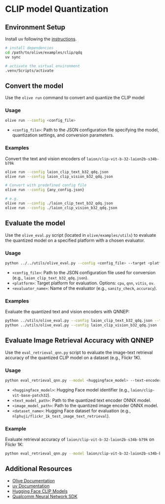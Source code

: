 # CLIP model Quantization

## Environment Setup

Install uv following the [instructions](https://docs.astral.sh/uv/#installation).

```bash
# install dependencies
cd /path/to/olive/examples/clip/qdq
uv sync

# activate the virtual environment
.venv/Scripts/activate
```

## Convert the model

Use the `olive run` command to convert and quantize the CLIP model

### Usage

```bash
olive run --config <config_file>
```

- `<config_file>`: Path to the JSON configuration file specifying the model, quantization settings, and conversion parameters.

### Examples

Convert the text and vision encoders of `laion/clip-vit-b-32-laion2b-s34b-b79k`

```bash
olive run --config laion_clip_text_b32_qdq.json
olive run --config laion_clip_vision_b32_qdq.json
```

```bash
# Convert with predefined config file
olive run --config {any_config.json}

# e.g.
olive run --config ./laion_clip_text_b32_qdq.json
olive run --config ./laion_clip_vision_b32_qdq.json
```

## Evaluate the model

Use the `olive_eval.py` script (located in `olive/examples/utils`) to evaluate the quantized model on a specified platform with a chosen evaluator.

### Usage

```bash
python ../../utils/olive_eval.py --config <config_file> --target <platform> --evaluator <evaluator_name>
```

- `<config_file>`: Path to the JSON configuration file used for conversion (e.g., `laion_clip_text_b32_qdq.json`).
- `<platform>`: Target platform for evaluation. Options: `cpu`, `qnn`, `vitis`, `ov`.
- `<evaluator_name>`: Name of the evaluator (e.g., `sanity_check`, `accuracy`).

### Examples

Evaluate the quantized text and vision encoders with QNNEP:

```bash
python ../utils/olive_eval.py --config laion_clip_text_b32_qdq.json --target qnn --evaluator sanity_check
python ../utils/olive_eval.py --config laion_clip_vision_b32_qdq.json --target qnn --evaluator sanity_check
```

## Evaluate Image Retrieval Accuracy with QNNEP

Use the `eval_retrieval_qnn.py` script to evaluate the image-text retrieval accuracy of the quantized CLIP model on a dataset (e.g., Flickr 1K).

### Usage

```bash
python eval_retrieval_qnn.py --model <huggingface_model> --text-encoder <text_model_path> --image-encoder <image_model_path> --dataset <dataset_name>
```

- `<huggingface_model>`: Hugging Face model identifier (e.g., `laion/clip-vit-base-patch32`).
- `<text_model_path>`: Path to the quantized text encoder ONNX model.
- `<image_model_path>`: Path to the quantized image encoder ONNX model.
- `<dataset_name>`: Hugging Face dataset for evaluation (e.g., `nlphuji/flickr_1k_test_image_text_retrieval`).

### Example

Evaluate retrieval accuracy of `laion/clip-vit-b-32-laion2b-s34b-b79k` on Flickr 1K:

```bash
python eval_retrieval_qnn.py --model laion/clip-vit-b-32-laion2b-s34b-b79k --text-encoder models/laion/clip_b32/text/model.onnx --image-encoder models/laion/clip_b32/image/model.onnx --dataset nlphuji/flickr_1k_test_image_text_retrieval
```

## Additional Resources

- [Olive Documentation](https://github.com/microsoft/Olive)
- [uv Documentation](https://docs.astral.sh/uv/)
- [Hugging Face CLIP Models](https://huggingface.co/models?filter=clip)
- [Qualcomm Neural Network SDK](https://developer.qualcomm.com/software/qualcomm-neural-processing-sdk)
